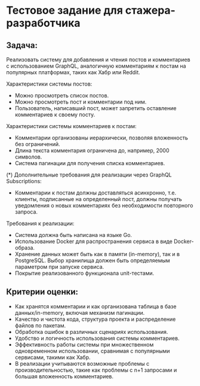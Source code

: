 # Тестовое задание для стажера-разработчика

## Задача:

Реализовать систему для добавления и чтения постов и комментариев с использованием GraphQL, аналогичную комментариям к
постам на популярных платформах, таких как Хабр или Reddit.

Характеристики системы постов:

- Можно просмотреть список постов.
- Можно просмотреть пост и комментарии под ним.
- Пользователь, написавший пост, может запретить оставление комментариев к своему посту.

Характеристики системы комментариев к постам:

- Комментарии организованы иерархически, позволяя вложенность без ограничений.
- Длина текста комментария ограничена до, например, 2000 символов.
- Система пагинации для получения списка комментариев.

(*) Дополнительные требования для реализации через GraphQL Subscriptions:

- Комментарии к постам должны доставляться асинхронно, т.е. клиенты, подписанные на определенный пост, должны получать
  уведомления о новых комментариях без необходимости повторного запроса.

Требования к реализации:

- Система должна быть написана на языке Go.
- Использование Docker для распространения сервиса в виде Docker-образа.
- Хранение данных может быть как в памяти (in-memory), так и в PostgreSQL. Выбор хранилища должен быть определяемым
  параметром при запуске сервиса.
- Покрытие реализованного функционала unit-тестами.

## Критерии оценки:

- Как хранятся комментарии и как организована таблица в базе данных/in-memory, включая механизм пагинации.
- Качество и чистота кода, структура проекта и распределение файлов по пакетам.
- Обработка ошибок в различных сценариях использования.
- Удобство и логичность использования системы комментариев.
- Эффективность работы системы при множественном одновременном использовании, сравнимая с популярными сервисами, такими
  как Хабр.
- В реализации учитываются возможные проблемы с производительностью, такие как проблемы с n+1 запросами и большая
  вложенность комментариев.
